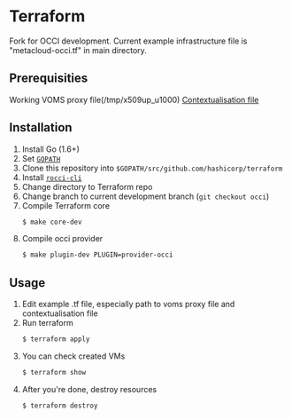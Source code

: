 Terraform
=========

Fork for OCCI development.
Current example infrastructure file is "metacloud-occi.tf" in main directory.

Prerequisities
--------------------
Working VOMS proxy file(/tmp/x509up_u1000)
[Contextualisation file](https://wiki.egi.eu/wiki/FAQ10_EGI_Federated_Cloud_User#Contextualisation)

Installation
--------------------
1. Install Go (1.6+)
2. Set [`GOPATH`](https://golang.org/doc/code.html#GOPATH)
3. Clone this repository into `$GOPATH/src/github.com/hashicorp/terraform`
4. Install [`rocci-cli`](https://github.com/gwdg/rOCCI-cli)
5. Change directory to Terraform repo
6. Change branch to current development branch (`git checkout occi`)
7. Compile Terraform core
	```bash
	$ make core-dev
	```
8. Compile occi provider
	```bash
	$ make plugin-dev PLUGIN=provider-occi
	```

Usage
--------------------

1. Edit example .tf file, especially path to voms proxy file and contextualisation file
2. Run terraform
	```bash
	$ terraform apply
	```
3. You can check created VMs
	```bash
	$ terraform show
	```
4. After you're done, destroy resources
	```bash
	$ terraform destroy
	```
